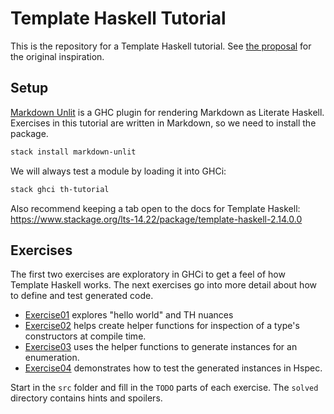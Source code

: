# Template Haskell Tutorial

This is the repository for a Template Haskell tutorial. See [the proposal](doc/proposal.md) for the original
inspiration.

## Setup

[Markdown Unlit](https://hackage.haskell.org/package/markdown-unlit) is a GHC plugin for rendering Markdown as Literate
Haskell. Exercises in this tutorial are written in Markdown, so we need to install the package.

```bash
stack install markdown-unlit
```

We will always test a module by loading it into GHCi:

```bash
stack ghci th-tutorial
```

Also recommend keeping a tab open to the docs for Template Haskell:
https://www.stackage.org/lts-14.22/package/template-haskell-2.14.0.0

## Exercises

The first two exercises are exploratory in GHCi to get a feel of how Template Haskell works. The next exercises go into
more detail about how to define and test generated code.

* [Exercise01](src/Exercise01.md) explores "hello world" and TH nuances
* [Exercise02](src/Exercise02.md) helps create helper functions for inspection of a type's constructors at compile
  time.
* [Exercise03](src/Exercise03.md) uses the helper functions to generate instances for an enumeration.
* [Exercise04](src/Exercise04.md) demonstrates how to test the generated instances in Hspec.

Start in the `src` folder and fill in the `TODO` parts of each exercise. The `solved` directory contains hints and
spoilers.
